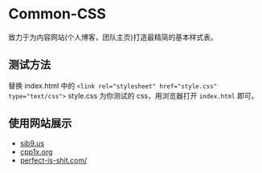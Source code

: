 # Common-CSS #

致力于为内容网站(个人博客，团队主页)打造最精简的基本样式表。

## 测试方法 ##

替换 index.html 中的 `<link rel="stylesheet" href="style.css" type="text/css">` style.css 为你测试的 css，用浏览器打开 `index.html` 即可。

## 使用网站展示 ##

+ [sib9.us](http://sib9.us/)
+ [cpp1x.org](http://cpp1x.org/)
+ [perfect-is-shit.com/](http://www.perfect-is-shit.com/)

